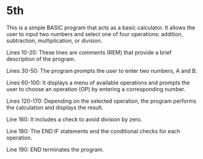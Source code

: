 # 5th
This is a simple BASIC program that acts as a basic calculator. It allows the user to input two numbers and select one of four operations: addition, subtraction, multiplication, or division.

Lines 10-20: These lines are comments (REM) that provide a brief description of the program.

Lines 30-50: The program prompts the user to enter two numbers, A and B.

Lines 60-100: It displays a menu of available operations and prompts the user to choose an operation (OP) by entering a corresponding number.

Lines 120-170: Depending on the selected operation, the program performs the calculation and displays the result.

Line 160: It includes a check to avoid division by zero.

Line 180: The END IF statements end the conditional checks for each operation.

Line 190: END terminates the program.
